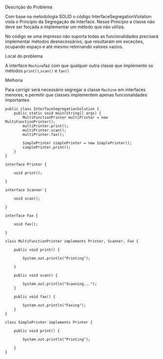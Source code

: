 Descrição do Problema

Com base na metodologia SOLID o código InterfaceSegregationViolation viola o Princípio da Segregação de Interface.
Nesse Princípio a classe não deve ser forçada a implementar um método que não utiliza.

No código se uma impresso  não suporta todas as funcionalidades precisará implementar métodos desnecessários, que resultaram em exceções, ocupando espaço e até mesmo retornando valores vazios.

Local do problema

A interface `Machine`faz com que qualquer outra classe que implemente os métodos `print()`,`scan()` e `fax()` 


Melhoria 

Para corrigir será necessário segregar a classe `Machine` em interfaces menores, e permitir que classes implementem apenas funcionalidades importantes

````
public class InterfaceSegregationSolution {
    public static void main(String[] args) {
        MultiFunctionPrinter multiPrinter = new MultiFunctionPrinter();
        multiPrinter.print();
        multiPrinter.scan();
        multiPrinter.fax();

        SimplePrinter simplePrinter = new SimplePrinter();
        simplePrinter.print();
    }
}

interface Printer {

    void print();

}

interface Scanner {

    void scan();

}

interface Fax {

    void fax();

}

class MultiFunctionPrinter implements Printer, Scanner, Fax {

    public void print() {

        System.out.println("Printing");

    }

    public void scan() {

        System.out.println("Scanning...");
    }

    public void fax() {

        System.out.println("Faxing");
    }
}

class SimplePrinter implements Printer {

    public void print() {

        System.out.println("Printing");

    }
}
